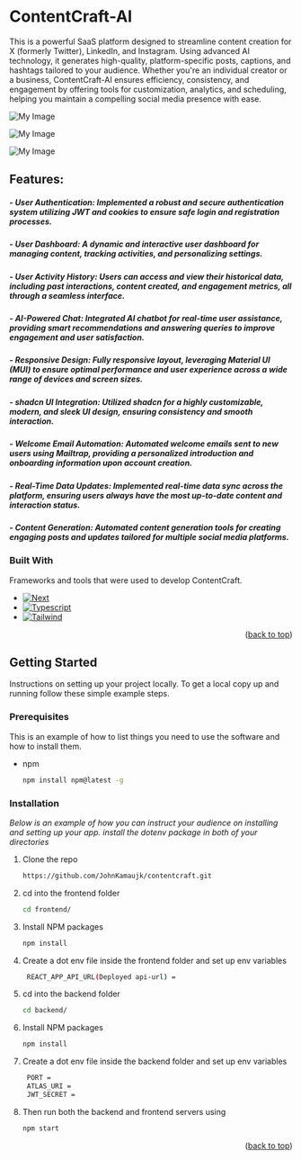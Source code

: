 # ContentCraft-AI
This is a powerful SaaS platform designed to streamline content creation for X (formerly Twitter), LinkedIn, and Instagram. Using advanced AI technology, it generates high-quality, platform-specific posts, captions, and hashtags tailored to your audience. Whether you're an individual creator or a business, ContentCraft-AI ensures efficiency, consistency, and engagement by offering tools for customization, analytics, and scheduling, helping you maintain a compelling social media presence with ease. 


![My Image]()

![My Image]()

![My Image]()



## Features:

##### - **User Authentication**: Implemented a robust and secure authentication system utilizing JWT and cookies to ensure safe login and registration processes.  
##### - **User Dashboard**: A dynamic and interactive user dashboard for managing content, tracking activities, and personalizing settings.  
##### - **User Activity History**: Users can access and view their historical data, including past interactions, content created, and engagement metrics, all through a seamless interface.  
##### - **AI-Powered Chat**: Integrated AI chatbot for real-time user assistance, providing smart recommendations and answering queries to improve engagement and user satisfaction.  
##### - **Responsive Design**: Fully responsive layout, leveraging Material UI (MUI) to ensure optimal performance and user experience across a wide range of devices and screen sizes.  
##### - **shadcn UI Integration**: Utilized shadcn for a highly customizable, modern, and sleek UI design, ensuring consistency and smooth interaction.  
##### - **Welcome Email Automation**: Automated welcome emails sent to new users using Mailtrap, providing a personalized introduction and onboarding information upon account creation.  
##### - **Real-Time Data Updates**: Implemented real-time data sync across the platform, ensuring users always have the most up-to-date content and interaction status.  
##### - **Content Generation**: Automated content generation tools for creating engaging posts and updates tailored for multiple social media platforms.  


### Built With

Frameworks and tools that were used to develop ContentCraft.

* [![Next][Next.js]][Next-url]
* [![Typescript][Typescript.dev]][Typescript-url]
* [![Tailwind][Tailwind.com]][Tailwind-url]

<p align="right">(<a href="#readme-top">back to top</a>)</p>



<!-- GETTING STARTED -->
## Getting Started

Instructions on setting up your project locally.
To get a local copy up and running follow these simple example steps.

### Prerequisites

This is an example of how to list things you need to use the software and how to install them.
* npm
  ```sh
  npm install npm@latest -g
  ```

### Installation

_Below is an example of how you can instruct your audience on installing and setting up your app. install the dotenv package in both of your directories_

1. Clone the repo
   ```sh
   https://github.com/JohnKamaujk/contentcraft.git
   ```
2. cd into the frontend folder
   ```sh
   cd frontend/
   ```
3. Install NPM packages
   ```sh
   npm install
   ```
4. Create a dot env file inside the frontend folder and set up env variables
   ```sh
    REACT_APP_API_URL(Deployed api-url) =
   ```
5. cd into the backend folder
   ```sh
   cd backend/
   ```
3. Install NPM packages
   ```sh
   npm install
   ```
4. Create a dot env file inside the backend folder and set up env variables
   ```sh
    PORT = 
    ATLAS_URI = 
    JWT_SECRET = 
   ```
5. Then run both the backend and frontend servers using
    ```sh
    npm start
    ```
<p align="right">(<a href="#readme-top">back to top</a>)</p>


<!-- MARKDOWN LINKS & IMAGES -->
<!-- https://www.markdownguide.org/basic-syntax/#reference-style-links -->
[Next.js]: https://img.shields.io/badge/next.js-000000?style=for-the-badge&logo=nextdotjs&logoColor=white
[Next-url]: https://nextjs.org/
[Typescript.dev]: https://img.shields.io/badge/Typescript-DD0031?style=for-the-badge&logo=typescript&logoColor=white
[Typescript-url]: https://www.typescriptlang.org/
[Tailwind.com]: https://img.shields.io/badge/Tailwind-563D7C?style=for-the-badge&logo=tailwind&logoColor=white
[Tailwind-url]: https://tailwindcss.com/


